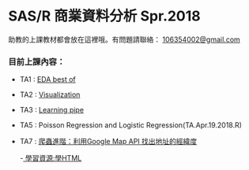 # SAS/R 商業資料分析 Spr.2018

  助教的上課教材都會放在這裡哦。有問題請聯絡： 106354002@gmail.com

### 目前上課內容：

* TA1 : [EDA best of](https://hyades910739.github.io/2018SprR-TA/TA.Mar.15.2018.html)

* TA2 : [Visualization](https://hyades910739.github.io/2018SprR-TA/TA.Mar.22.2018.html)

* TA3 : [Learning pipe](https://hyades910739.github.io/2018SprR-TA/TA.Mar.29.2018.html)

* TA5 : Poisson Regression and Logistic Regression(TA.Apr.19.2018.R)

* TA7 : [爬蟲進階：利用Google Map API 找出地址的經緯度](https://hyades910739.github.io/2018SprR-TA/TA.May.10.2018.html)   

    -[ 學習資源:學HTML](http://mrorz.github.io/webdev/html.html#/)

